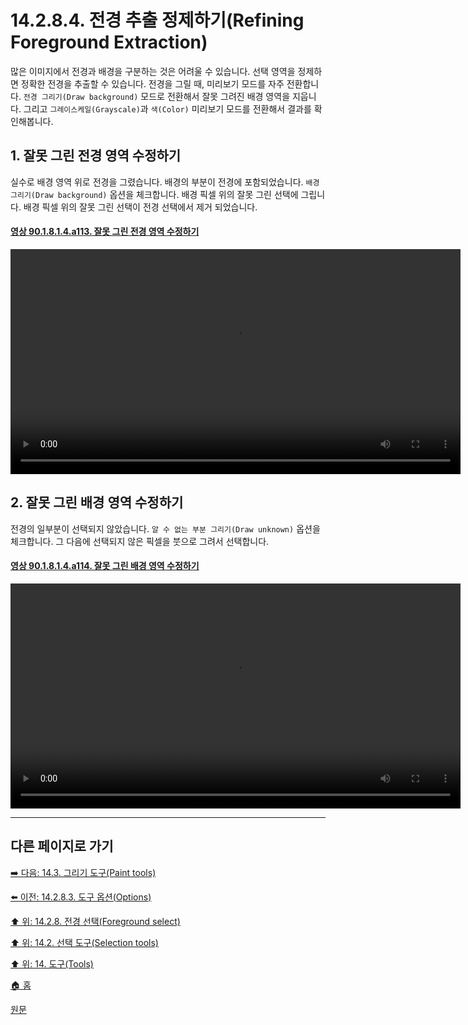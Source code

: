 # 14.2.8.4. 전경 추출 정제하기(Refining Foreground Extraction)
많은 이미지에서 전경과 배경을 구분하는 것은 어려울 수 있습니다. 선택 영역을 정제하면 정확한 전경을 추출할 수 있습니다. 전경을 그릴 때, 미리보기 모드를 자주 전환합니다. `전경 그리기(Draw background)` 모드로 전환해서 잘못 그려진 배경 영역을 지웁니다. 그리고 `그레이스케일(Grayscale)`과 `색(Color)` 미리보기 모드를 전환해서 결과를 확인해봅니다.

## 1. 잘못 그린 전경 영역 수정하기
실수로 배경 영역 위로 전경을 그렸습니다. 배경의 부분이 전경에 포함되었습니다. `배경 그리기(Draw background)` 옵션을 체크합니다. 배경 픽셀 위의 잘못 그린 선택에 그립니다. 배경 픽셀 위의 잘못 그린 선택이 전경 선택에서 제거 되었습니다.

<a id="90-01-08-01-04-a113"></a>

#### [영상 90.1.8.1.4.a113. 잘못 그린 전경 영역 수정하기](./90-01-08-01-04-foreground_select.md#90-01-08-01-04-a113)
<video controls="controls" width="720"  src="https://github.com/wonder13662/gimp/assets/15767104/18679c4a-27e5-43b7-ac18-02abc3fdbd93"></video>

## 2. 잘못 그린 배경 영역 수정하기
전경의 일부분이 선택되지 않았습니다. `알 수 없는 부분 그리기(Draw unknown)` 옵션을 체크합니다. 그 다음에 선택되지 않은 픽셀을 붓으로 그려서 선택합니다. 

<a id="90-01-08-01-04-a114"></a>

#### [영상 90.1.8.1.4.a114. 잘못 그린 배경 영역 수정하기](./90-01-08-01-04-foreground_select.md#90-01-08-01-04-a114)
<video controls="controls" width="720"  src="https://github.com/wonder13662/gimp/assets/15767104/64cc459b-c993-4d6e-acaf-f1a3da13bef8"></video>

***

## 다른 페이지로 가기

[➡️ 다음: 14.3. 그리기 도구(Paint tools)](./14-03-00-paint-tools.md)

[⬅️ 이전: 14.2.8.3. 도구 옵션(Options)](./14-02-08-03-options.md)

[⬆️ 위: 14.2.8. 전경 선택(Foreground select)](./14-02-08-00-foreground-select.md)

[⬆️ 위: 14.2. 선택 도구(Selection tools)](./14-02-00-selection-tools.md)

[⬆️ 위: 14. 도구(Tools)](./14-00-tools.md)

[🏠 홈](./00-home.md)

[원문](https://docs.gimp.org/2.10/ko/gimp-tool-foreground-select.html#idm11666)
